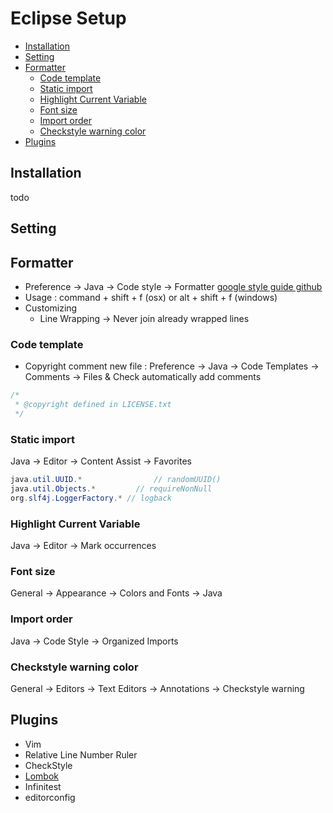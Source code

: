 # Eclipse Setup

- [Installation](#installation)
- [Setting](#setting)
- [Formatter](#formatter)
  - [Code template](#code-template)
  - [Static import](#static-import)
  - [Highlight Current Variable](#highlight-current-variable)
  - [Font size](#font-size)
  - [Import order](#import-order)
  - [Checkstyle warning color](#checkstyle-warning-color)
- [Plugins](#plugins)

## Installation

todo

## Setting

## Formatter

- Preference -> Java -> Code style -> Formatter [google style guide github](https://github.com/google/styleguide)
- Usage : command + shift + f (osx) or alt + shift + f (windows)
- Customizing
    - Line Wrapping -> Never join already wrapped lines

### Code template

- Copyright comment new file : Preference -> Java -> Code Templates -> Comments -> Files & Check automatically add comments

```java
/*
 * @copyright defined in LICENSE.txt
 */

```

### Static import

Java -> Editor -> Content Assist -> Favorites

```java
java.util.UUID.*                // randomUUID()
java.util.Objects.*         // requireNonNull
org.slf4j.LoggerFactory.* // logback
```

### Highlight Current Variable

Java -> Editor -> Mark occurrences

### Font size

General -> Appearance -> Colors and Fonts -> Java

### Import order

Java -> Code Style -> Organized Imports

### Checkstyle warning color

General -> Editors -> Text Editors -> Annotations -> Checkstyle warning

## Plugins

- Vim
- Relative Line Number Ruler
- CheckStyle
- [Lombok](https://projectlombok.org/download)
- Infinitest
- editorconfig
